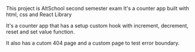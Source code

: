 This project is AltSchool second semester exam
It's a counter app built with html, css and React Library

It's a counter app that has a setup custom hook with increment, decrement, reset and set value function.

It also has a cutom 404 page and a custom page to test error boundary.